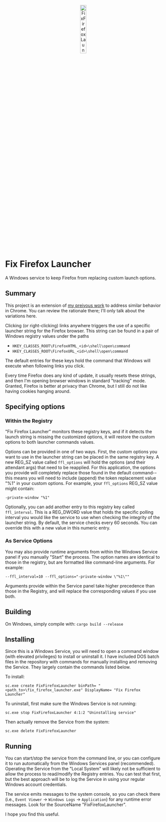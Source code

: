 <p align="center">
  <a href="https://www.mozilla.org/en-US/firefox/new/">
    <img width="20%" alt="FixFirefoxLauncher" src="https://cdn.freebiesupply.com/logos/large/2x/firefox-logo-png-transparent.png">
  </a>
</p>

# Fix Firefox Launcher
A Windows service to keep Firefox from replacing custom launch options.

## Summary
This project is an extension of [my preivous work](https://github.com/b0bh00d/Fix-Chrome-Launcher) to address similar behavior in Chrome.  You can review the rationale there; I'll only talk about the variations here.

Clicking (or right-clicking) links anywhere triggers the use of a specific launcher string for the Firefox browser.  This string can be found in a pair of Windows registry values under the paths

- `HKEY_CLASSES_ROOT\FirefoxHTML_<id>\shell\open\command`
- `HKEY_CLASSES_ROOT\FirefoxURL_<id>\shell\open\command`

The default entries for these keys hold the command that Windows will execute when following links you click.

Every time Firefox does any kind of update, it usually resets these strings, and then I'm opening browser windows in standard "tracking" mode.  Granted, Firefox is better at privacy than Chrome, but I still do not like having cookies hanging around.

## Specifying options

### Within the Registry
"Fix Firefox Launcher" monitors these registry keys, and if it detects the launch string is missing the customized options, it will restore the custom options to both launcher commands values.

Options can be provided in one of two ways.  First, the custom options you want to use in the launcher string can be placed in the same registry key.  A new REG_SZ value called `ffl_options` will hold the options (and their attendant args) that need to be reapplied.  For this application, the options you provide will completely replace those found in the default command--this means you will need to include (append) the token replacement value "%1" in your custom options.  For example, your `ffl_options` REG_SZ value might contain:

`-private-window "%1"`

Optionally, you can add another entry to this registry key called `ffl_interval`.  This is a REG_DWORD value that holds the specific polling interval you would like the service to use when checking the integrity of the launcher string.  By default, the service checks every 60 seconds. You can override this with a new value in this numeric entry.

### As Service Options
You may also provide runtime arguments from within the Windows Service panel if you manually "Start" the process.  The option names are identical to those in the registry, but are formatted like command-line arguments.  For example:

`--ffl_interval=10 --ffl_options="-private-window \"%1\""`

Arguments provide within the Service panel take higher precedence than those in the Registry, and will replace the corresponding values if you use both.

## Building

On Windows, simply compile with: `cargo build --release`

## Installing

Since this is a Windows Service, you will need to open a command window (with elevated privileges) to install or uninstall it.  I have included DOS batch files in the repository with commands for manually installing and removing the Service.  They largely contain the commands listed below.

To install:

`sc.exe create FixFirefoxLauncher binPath= "<path_to>\fix_firefox_launcher.exe" DisplayName= "Fix Firefox Launcher"`

To uninstall, first make sure the Windows Service is not running:

`sc.exe stop FixFirefoxLauncher 4:1:2 "Uninstalling service"`

Then actually remove the Service from the system:

`sc.exe delete FixFirefoxLauncher`

## Running

You can start/stop the service from the command line, or you can configure it to run automatically from the Windows Services panel (recommended).  Operating the Service from the "Local System" will likely not be sufficient to allow the process to read/modify the Registry entries.  You can test that first, but the best approach will be to log the Service in using your regular Windows account credentials.

The service emits messages to the system console, so you can check there (i.e., `Event Viewer` -> `Windows Logs` -> `Application`) for any runtime error messages.  Look for the SourceName "FixFirefoxLauncher".

I hope you find this useful.